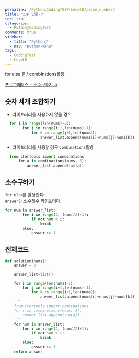 ```yaml
---
permalink: /Python/CodingTEST/Level0/prime_number/
title: "소수 만들기"
toc: true
categories:
  - Python🐸CodingTest
comments: true
sidebar:
  - title: "Python🐸"
  - nav: "python-menu"
tags:
  - CodingTest
  - Level0
---
```

for else 문 / combinations활용

[프로그래머스 - 소수구하기 ↗️](https://programmers.co.kr/learn/courses/30/lessons/12977?language=python3#)

## 숫자 세개 조합하기
- 라이브러리를 사용하지 않을 경우
```python
  for i in range(len(nums)-2):
        for j in range(i+1,len(nums)-1):
            for k in range(j+1,len(nums)):
                answer_list.append(nums[i]+nums[j]+nums[k])
```

- 라이브러리를 사용할 경우
`combinations`활용
```python
  from itertools import combinations
      for a in combinations(nums, 3):
          answer_list.append(sum(a))
```

## 소수구하기
`for else`를 활용한다.  
`answer`는 소수갯수 카운트이다.
```python
for num in answer_list:
        for i in range(2, (num//2)+1):
            if not num % i:
                break
        else:
            answer += 1
```

## 전체코드

```python
def solution(nums):
    answer = 0

    answer_list=list()

    for i in range(len(nums)-2):
        for j in range(i+1,len(nums)-1):
            for k in range(j+1,len(nums)):
                answer_list.append(nums[i]+nums[j]+nums[k])
    '''
    from itertools import combinations
    for a in combinations(nums, 3):
        answer_list.append(sum(a))
    '''
    for num in answer_list:
        for i in range(2, (num//2)+1):
            if not num % i:
                break
        else:
            answer += 1
    return answer

```